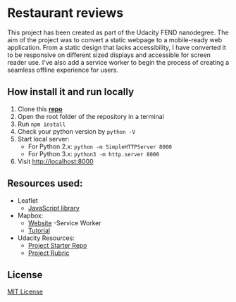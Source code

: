# Restaurant reviews

This project has been created as part of the Udacity FEND nanodegree. The aim of the project was to convert a static webpage to a mobile-ready web application. From a static design that lacks accessibility, I have converted it to be responsive on different sized displays and accessible for screen reader use. I've also add a service worker to begin the process of creating a seamless offline experience for users.

## How install it and run locally

1. Clone this **[repo](https://github.com/ElisaCovato/Restaurant-Reviews---FEND-nanodegree.git)**
3. Open the root folder of the repository in a terminal
4. Run `npm install`
5. Check your python version by `python -V`
6. Start local server:
	- For Python 2.x: `python -m SimpleHTTPServer 8000`
	- For Python 3.x: `python3 -m http.server 8000`
7. Visit [http://localhost:8000](http://localhost:8000)



## Resources used:

- Leaflet
	- [JavaScript library](https://leafletjs.com/)
- Mapbox: 
    -  [Website](https://www.mapbox.com/)
-Service Worker
	- [Tutorial](https://developers.google.com/web/ilt/pwa/lab-caching-files-with-service-worker)
- Udacity Resources: 
    - [Project Starter Repo](https://github.com/udacity/mws-restaurant-stage-1)
    - [Project Rubric](https://review.udacity.com/#!/rubrics/1090/view)


## License
[MIT License](LICENSE.MIT)